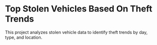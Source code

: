 # Top Stolen Vehicles Based On Theft Trends
This project analyzes stolen vehicle data to identify theft trends by day, type, and location.
